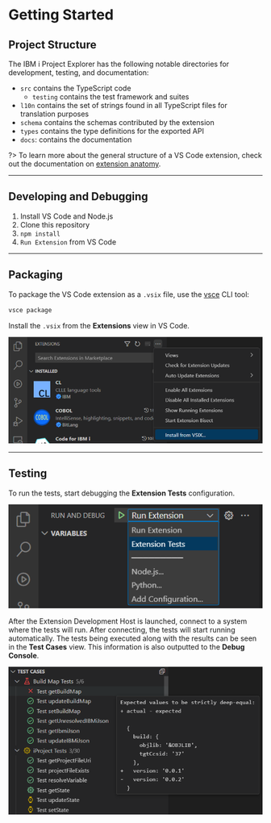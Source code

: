 # Getting Started

## Project Structure

The IBM i Project Explorer has the following notable directories for development, testing, and documentation:

- `src` contains the TypeScript code
  - `testing` contains the test framework and suites
- `l10n` contains the set of strings found in all TypeScript files for translation purposes
- `schema` contains the schemas contributed by the extension
- `types` contains the type definitions for the exported API
- `docs`: contains the documentation

?> To learn more about the general structure of a VS Code extension, check out the documentation on [extension anatomy](https://code.visualstudio.com/api/get-started/extension-anatomy).

---

## Developing and Debugging

1. Install VS Code and Node.js
2. Clone this repository
3. `npm install`
4. `Run Extension` from VS Code

---

## Packaging

To package the VS Code extension as a `.vsix` file, use the [vsce](https://code.visualstudio.com/api/working-with-extensions/publishing-extension#vsce) CLI tool:

```bash
vsce package
```

Install the `.vsix` from the **Extensions** view in VS Code.

![Install from .vsix](../../assets/Developing_01.png)

---

## Testing

To run the tests, start debugging the **Extension Tests** configuration.

![Run Extension Tests](../../assets/Developing_02.png)

After the Extension Development Host is launched, connect to a system where the tests will run. After connecting, the tests will start running automatically. The tests being executed along with the results can be seen in the **Test Cases** view. This information is also outputted to the **Debug Console**.

![Tests Cases View](../../assets/Developing_03.png)